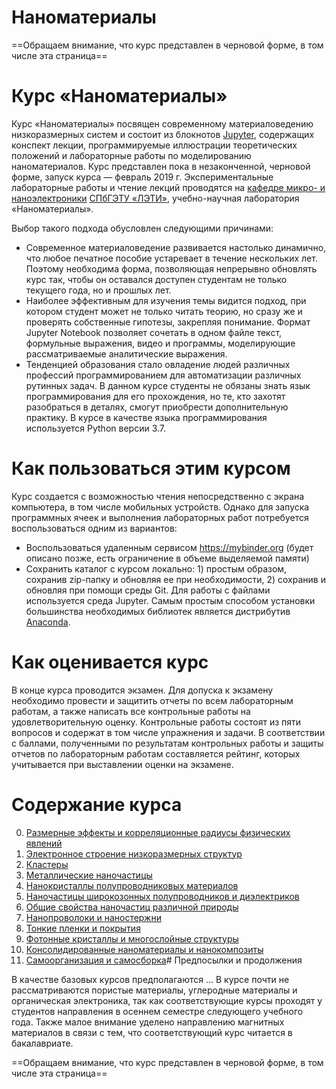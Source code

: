 # Наноматериалы

==Обращаем внимание, что курс представлен в черновой форме, в том числе эта страница==

# Курс «Наноматериалы»
Курс «Наноматериалы» посвящен современному материаловедению низкоразмерных систем и состоит из блокнотов [Jupyter](https://jupyter.org), содержащих конспект лекции, программируемые иллюстрации теоретических положений и лабораторные работы по моделированию наноматериалов. Курс представлен пока в незаконченной, черновой форме, запуск курса — февраль 2019 г. Экспериментальные лабораторные работы и чтение лекций проводятся на [кафедре микро- и наноэлектроники](https://etu.ru/ru/fakultety/fakultet-elektroniki/sostav-fakulteta/kafedra-mikroelektroniki/) [СПбГЭТУ «ЛЭТИ»](https://etu.ru/ru/universitet/), учебно-научная лаборатория «Наноматериалы».

Выбор такого подхода обусловлен следующими причинами:
* Современное материаловедение развивается настолько динамично, что любое печатное пособие устаревает в течение нескольких лет. Поэтому необходима форма, позволяющая непрерывно обновлять курс так, чтобы он оставался доступен студентам не только текущего года, но и прошлых лет.
* Наиболее эффективным для изучения темы видится подход, при котором студент может не только читать теорию, но сразу же и проверять собственные гипотезы, закрепляя понимание. Формат Jupyter Notebook позволяет сочетать в одном файле текст, формульные выражения, видео и программы, моделирующие рассматриваемые аналитические выражения.
* Тенденцией образования стало овладение людей различных профессий программированием для автоматизации различных рутинных задач. В данном курсе студенты не обязаны знать язык программирования для его прохождения, но те, кто захотят разобраться в деталях, смогут приобрести дополнительную практику. В курсе в качестве языка программирования используется Python версии 3.7.


# Как пользоваться этим курсом
Курс создается с возможностью чтения непосредственно с экрана компьютера, в том числе мобильных устройств. Однако для запуска программных ячеек и выполнения лабораторных работ потребуется воспользоваться одним из  вариантов:
* Воспользоваться удаленным сервисом https://mybinder.org (будет описано позже, есть ограничение в объеме выделяемой памяти)
* Сохранить каталог с курсом локально: 1) простым образом, сохранив zip-папку и обновляя ее при необходимости, 2) сохранив и обновляя при помощи среды Git. Для работы с файлами используется среда Jupyter. Самым простым способом установки большинства необходимых библиотек является дистрибутив [Anaconda](https://www.anaconda.com/download/).

# Как оценивается курс
В конце курса проводится экзамен. Для допуска к экзамену необходимо провести и защитить отчеты по всем лабораторным работам, а также написать  все контрольные работы на удовлетворительную оценку. Контрольные работы состоят из пяти вопросов и содержат в том числе упражнения и задачи. В соответствии с баллами, полученными по результатам контрольных работы и защиты отчетов по лабораторным работам составляется рейтинг, которых учитывается при выставлении оценки на экзамене.

# Содержание курса

0. [Размерные эффекты и корреляционные радиусы физических явлений](01_-_Nanoscale/Lecture.ipynb)
1. [Электронное строение низкоразмерных структур](02_-_From_atoms_to_nanomaterials/Lecture_and_lab.ipynb)
2. [Кластеры](03_-_Clusters/Lecture.ipynb)
3. [Металлические наночастицы](04_-_Metal_NPs/Lecture.ipynb)
4. [Нанокристаллы полупроводниковых материалов](05_-_Semiconductor_NPs/Lecture.ipynb)
5. [Наночастицы широкозонных полупроводников и диэлектриков](06_-_Widegap_NPs/Lecture.ipynb)
6. [Общие свойства наночастиц различной природы](07_-_Properties_of_NPs/Lecture.ipynb)
7. [Нанопроволоки и наностержни](08_-_1D_Structures/Lecture.ipynb)
8. [Тонкие пленки и покрытия](09_-_2D_Nanomaterials/01_Thin_films.ipynb)
9. [Фотонные кристаллы и многослойные структуры](09_-_2D_Nanomaterials/02_Photonic_crystals.ipynb)
10. [Консолидированные наноматериалы и нанокомпозиты](10_-_3D_Nanomaterials/Nanocomposites.ipynb)
11. [Самоорганизация и самосборка](10_-_3D_Nanomaterials/Self-organization.ipynb)# Предпосылки и продолжения

В качестве базовых курсов предполагаются ... В курсе почти не рассматриваются пористые материалы, углеродные материалы и органическая электроника, так как соответствующие курсы проходят у студентов направления в осеннем семестре следующего учебного года. Также малое внимание уделено направлению магнитных материалов в связи с тем, что соответствующий курс читается в бакалавриате.

==Обращаем внимание, что курс представлен в черновой форме, в том числе эта страница==
